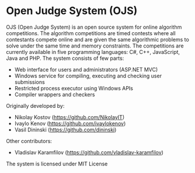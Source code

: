 Open Judge System (OJS)
===========
OJS (Open Judge System) is an open source system for online algorithm competitions.
The algorithm competitions are timed contests where all contestants compete online and are given the same algorithmic problems to solve under the same time and memory constraints.
The competitions are currently available in five programming languages: C#, C++, JavaScript, Java and PHP. 
The system consists of few parts:
* Web interface for users and administrators (ASP.NET MVC)
* Windows service for compiling, executing and checking user submissions
* Restricted process executor using Windows APIs
* Compiler wrappers and checkers

Originally developed by:
* Nikolay Kostov (https://github.com/NikolayIT)
* Ivaylo Kenov (https://github.com/ivaylokenov)
* Vasil Dininski (https://github.com/dininski)

Other contributors:
* Vladislav Karamfilov (https://github.com/vladislav-karamfilov)

The system is licensed under MIT License
